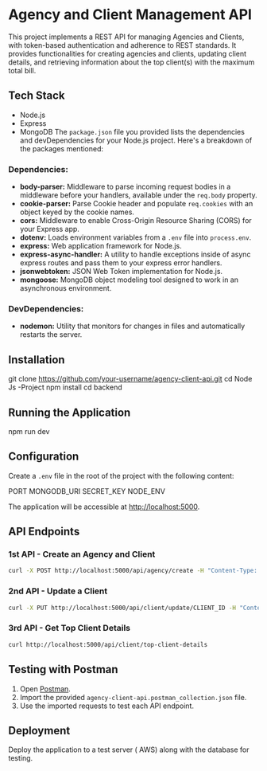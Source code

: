 # Agency and Client Management API

This project implements a REST API for managing Agencies and Clients, with token-based authentication and adherence to REST standards. It provides functionalities for creating agencies and clients, updating client details, and retrieving information about the top client(s) with the maximum total bill.

## Tech Stack

- Node.js
- Express
- MongoDB
The `package.json` file you provided lists the dependencies and devDependencies for your Node.js project. Here's a breakdown of the packages mentioned:

### Dependencies:

- **body-parser:** Middleware to parse incoming request bodies in a middleware before your handlers, available under the `req.body` property.
- **cookie-parser:** Parse Cookie header and populate `req.cookies` with an object keyed by the cookie names.
- **cors:** Middleware to enable Cross-Origin Resource Sharing (CORS) for your Express app.
- **dotenv:** Loads environment variables from a `.env` file into `process.env`.
- **express:** Web application framework for Node.js.
- **express-async-handler:** A utility to handle exceptions inside of async express routes and pass them to your express error handlers.
- **jsonwebtoken:** JSON Web Token implementation for Node.js.
- **mongoose:** MongoDB object modeling tool designed to work in an asynchronous environment.

### DevDependencies:

- **nodemon:** Utility that monitors for changes in files and automatically restarts the server.


## Installation


git clone https://github.com/your-username/agency-client-api.git
cd Node Js -Project
npm install
cd backend

## Running the Application
npm run dev



## Configuration

Create a `.env` file in the root of the project with the following content:

PORT
MONGODB_URI
SECRET_KEY
NODE_ENV




The application will be accessible at [http://localhost:5000](http://localhost:5000).

## API Endpoints

### 1st API - Create an Agency and Client

```bash
curl -X POST http://localhost:5000/api/agency/create -H "Content-Type: application/json" -d '{"agencyData": {...}, "clientData": {...}}'
```

### 2nd API - Update a Client

```bash
curl -X PUT http://localhost:5000/api/client/update/CLIENT_ID -H "Content-Type: application/json" -d '{"Name": "Updated Client Name", "Email": "updatedclient@example.com", ...}'
```

### 3rd API - Get Top Client Details

```bash
curl http://localhost:5000/api/client/top-client-details
```

## Testing with Postman

1. Open [Postman](https://www.postman.com/downloads/).
2. Import the provided `agency-client-api.postman_collection.json` file.
3. Use the imported requests to test each API endpoint.

## Deployment

Deploy the application to a test server ( AWS) along with the database for testing.

